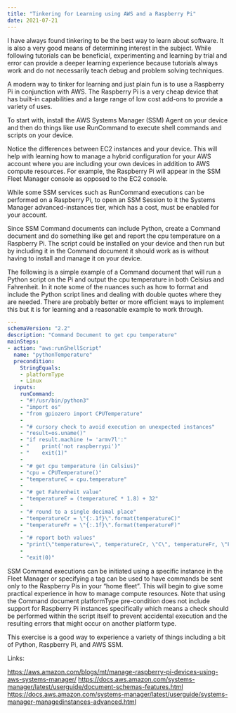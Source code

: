 ```yaml
---
title: "Tinkering for Learning using AWS and a Raspberry Pi"
date: 2021-07-21
---
```


I have always found tinkering to be the best way to learn about software. It is also a very good means of determining interest in the subject. While following tutorials can be beneficial, experimenting and learning by trial and error can provide a deeper learning experience because tutorials always work and do not necessarily teach debug and problem solving techniques.

A modern way to tinker for learning and just plain fun is to use a Raspberry Pi in conjunction with AWS. The Raspberry Pi is a very cheap device that has built-in capabilities and a large range of low cost add-ons to provide a variety of uses.

To start with, install the AWS Systems Manager (SSM) Agent on your device and then do things like use RunCommand to execute shell commands and scripts on your device.

Notice the differences between EC2 instances and your device. This will help with learning how to manage a hybrid configuration for your AWS account where you are including your own devices in addition to AWS compute resources. For example, the Raspberry Pi will appear in the SSM Fleet Manager console as opposed to the EC2 console.

While some SSM services such as RunCommand executions can be performed on a Raspberry Pi, to open an SSM Session to it the Systems Manager advanced-instances tier, which has a cost, must be enabled for your account.

Since SSM Command documents can include Python, create a Command document and do something like get and report the cpu temperature on a Raspberry Pi. The script could be installed on your device and then run but by including it in the Command document it should work as is without having to install and manage it on your device.

The following is a simple example of a Command document that will run a Python script on the Pi and output the cpu temperature in both Celsius and Fahrenheit. In it note some of the nuances such as how to format and include the Python script lines and dealing with double quotes where they are needed. There are probably better or more efficient ways to implement this but it is for learning and a reasonable example to work through.

```yaml
---
schemaVersion: "2.2"
description: "Command Document to get cpu temperature"
mainSteps:
- action: "aws:runShellScript"
  name: "pythonTemperature"
  precondition:
    StringEquals:
    - platformType
    - Linux
  inputs:
    runCommand:
    - "#!/usr/bin/python3"
    - "import os"
    - "from gpiozero import CPUTemperature"
    -
    - "# cursory check to avoid execution on unexpected instances"
    - "result=os.uname()"
    - "if result.machine != 'armv7l':"
    - "    print('not raspberrypi')"
    - "    exit(1)"
    -
    - "# get cpu temperature (in Celsius)"
    - "cpu = CPUTemperature()"
    - "temperatureC = cpu.temperature"
    -
    - "# get Fahrenheit value"
    - "temperatureF = (temperatureC * 1.8) + 32"
    -
    - "# round to a single decimal place"
    - "temperatureCr = \"{:.1f}\".format(temperatureC)"
    - "temperatureFr = \"{:.1f}\".format(temperatureF)"
    -
    - "# report both values"
    - "print(\"temperature=\", temperatureCr, \"C\", temperatureFr, \"F\")"
    -
    - "exit(0)"
```

SSM Command executions can be initiated using a specific instance in the Fleet Manager or specifying a tag can be used to have commands be sent only to the Raspberry Pis in your “home fleet”. This will begin to give some practical experience in how to manage compute resources. Note that using the Command document platformType pre-condition does not include support for Raspberry Pi instances specifically which means a check should be performed within the script itself to prevent accidental execution and the resulting errors that might occur on another platform type.

This exercise is a good way to experience a variety of things including a bit of Python, Raspberry Pi, and AWS SSM.

Links:

https://aws.amazon.com/blogs/mt/manage-raspberry-pi-devices-using-aws-systems-manager/
https://docs.aws.amazon.com/systems-manager/latest/userguide/document-schemas-features.html
https://docs.aws.amazon.com/systems-manager/latest/userguide/systems-manager-managedinstances-advanced.html
